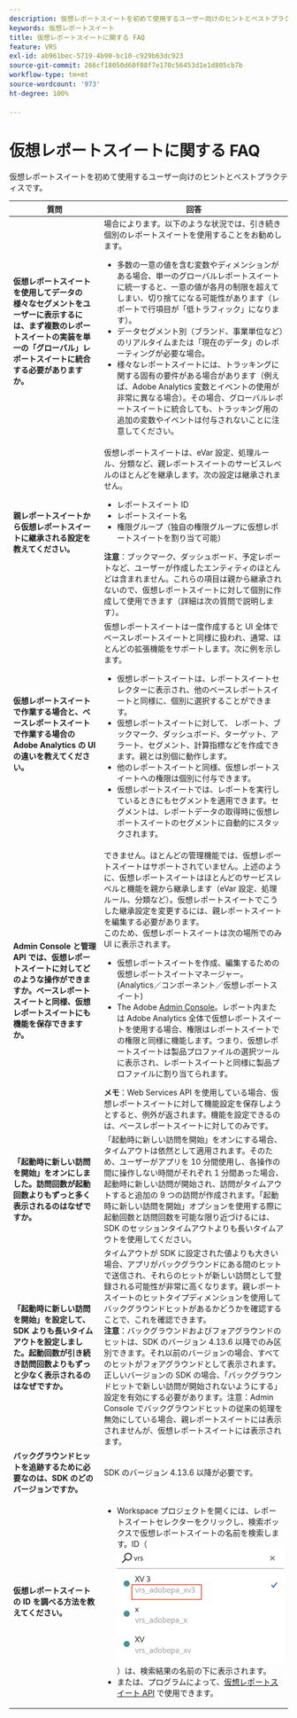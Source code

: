 ```yaml
---
description: 仮想レポートスイートを初めて使用するユーザー向けのヒントとベストプラクティスです。
keywords: 仮想レポートスイート
title: 仮想レポートスイートに関する FAQ
feature: VRS
exl-id: ab961bec-5719-4b90-bc10-c929b63dc923
source-git-commit: 266cf18050d60f08f7e170c56453d1e1d805cb7b
workflow-type: tm+mt
source-wordcount: '973'
ht-degree: 100%

---
```


# 仮想レポートスイートに関する FAQ

仮想レポートスイートを初めて使用するユーザー向けのヒントとベストプラクティスです。

| 質問 | 回答 |
| --- | --- |
| **仮想レポートスイートを使用してデータの様々なセグメントをユーザーに表示するには、まず複数のレポートスイートの実装を単一の「グローバル」レポートスイートに統合する必要がありますか。** | 場合によります。以下のような状況では、引き続き個別のレポートスイートを使用することをお勧めします。<ul><li>多数の一意の値を含む変数やディメンションがある場合、単一のグローバルレポートスイートに統一すると、一意の値が各月の制限を超えてしまい、切り捨てになる可能性があります（レポートで行項目が「低トラフィック」になります）。</li><li>データセグメント別（ブランド、事業単位など）のリアルタイムまたは「現在のデータ」のレポーティングが必要な場合。</li><li>様々なレポートスイートには、トラッキングに関する固有の要件がある場合があります（例えば、Adobe Analytics 変数とイベントの使用が非常に異なる場合）。その場合、グローバルレポートスイートに統合しても、トラッキング用の追加の変数やイベントは付与されないことに注意してください。</li></ul> |
| **親レポートスイートから仮想レポートスイートに継承される設定を教えてください。** | 仮想レポートスイートは、eVar 設定、処理ルール、分類など、親レポートスイートのサービスレベルのほとんどを継承します。次の設定は継承されません。<ul><li>レポートスイート ID</li><li>レポートスイート名 </li><li>権限グループ（独自の権限グループに仮想レポートスイートを割り当て可能）</li></ul>**注意**：ブックマーク、ダッシュボード、予定レポートなど、ユーザーが作成したエンティティのほとんどは含まれません。これらの項目は親から継承されないので、仮想レポートスイートに対して個別に作成して使用できます（詳細は次の質問で説明します）。 |
| **仮想レポートスイートで作業する場合と、ベースレポートスイートで作業する場合の Adobe Analytics の UI の違いを教えてください。** | 仮想レポートスイートは一度作成すると UI 全体でベースレポートスイートと同様に扱われ、通常、ほとんどの拡張機能をサポートします。次に例を示します。<ul><li>仮想レポートスイートは、レポートスイートセレクターに表示され、他のベースレポートスイートと同様に、個別に選択することができます。</li><li>仮想レポートスイートに対して、 レポート、ブックマーク、ダッシュボード、ターゲット、アラート、セグメント、計算指標などを作成できます。親とは別個に動作します。</li><li>他のレポートスイートと同様、仮想レポートスイートへの権限は個別に付与できます。</li><li>仮想レポートスイートでは、レポートを実行しているときにもセグメントを適用できます。セグメントは、レポートデータの取得時に仮想レポートスイートのセグメントに自動的にスタックされます。</li></ul> |
| **Admin Console と管理 API では、仮想レポートスイートに対してどのような操作ができますか。ベースレポートスイートと同様、仮想レポートスイートにも機能を保存できますか。** | できません。ほとんどの管理機能では、仮想レポートスイートはサポートされていません。上述のように、仮想レポートスイートはほとんどのサービスレベルと機能を親から継承します（eVar 設定、処理ルール、分類など）。仮想レポートスイートでこうした継承設定を変更するには、親レポートスイートを編集する必要があります。<br>このため、仮想レポートスイートは次の場所でのみ UI に表示されます。<ul><li>仮想レポートスイートを作成、編集するための仮想レポートスイートマネージャー。(Analytics／コンポーネント／仮想レポートスイート)</li><li>The Adobe [Admin Console](https://helpx.adobe.com/jp/enterprise/using/admin-console.html)。レポート内または Adobe Analytics 全体で仮想レポートスイートを使用する場合、権限はレポートスイートでの権限と同様に機能します。つまり、仮想レポートスイートは製品プロファイルの選択ツールに表示され、レポートスイートと同様に製品プロファイルに割り当てられます。</li></ul>**メモ**：Web Services API を使用している場合、仮想レポートスイートに対して機能設定を保存しようとすると、例外が返されます。機能を設定できるのは、ベースレポートスイートに対してのみです。 |
| **「起動時に新しい訪問を開始」をオンにしました。訪問回数が起動回数よりもずっと多く表示されるのはなぜですか。** | 「起動時に新しい訪問を開始」をオンにする場合、タイムアウトは依然として適用されます。そのため、ユーザーがアプリを 10 分間使用し、各操作の間に操作しない時間がそれぞれ 1 分間あった場合、起動時に新しい訪問が開始され、訪問がタイムアウトすると追加の 9 つの訪問が作成されます。「起動時に新しい訪問を開始」オプションを使用する際に起動回数と訪問回数を可能な限り近づけるには、SDK のセッションタイムアウトよりも長いタイムアウトを使用してください。 |
| **「起動時に新しい訪問を開始」を設定して、SDK よりも長いタイムアウトを設定しました。起動回数が引き続き訪問回数よりもずっと少なく表示されるのはなぜですか。** | タイムアウトが SDK に設定された値よりも大きい場合、アプリがバックグラウンドにある間のヒットで送信され、それらのヒットが新しい訪問として登録される可能性が非常に高くなります。親レポートスイートのヒットタイプディメンションを使用してバックグラウンドヒットがあるかどうかを確認することで、これを確認できます。<br>**注意**：バックグラウンドおよびフォアグラウンドのヒットは、SDK のバージョン 4.13.6 以降でのみ区別できます。それ以前のバージョンの場合、すべてのヒットがフォアグラウンドとして表示されます。正しいバージョンの SDK の場合、「バックグラウンドヒットで新しい訪問が開始されないようにする」設定を有効にする必要があります。注意：Admin Console でバックグラウンドヒットの従来の処理を無効にしている場合、親レポートスイートには表示されませんが、仮想レポートスイートには表示されます。 |
| **バックグラウンドヒットを追跡するために必要なのは、SDK のどのバージョンですか。** | SDK のバージョン 4.13.6 以降が必要です。 |
| **仮想レポートスイートの ID を調べる方法を教えてください。** | <ul><li>Workspace プロジェクトを開くには、レポートスイートセレクターをクリックし、検索ボックスで仮想レポートスイートの名前を検索します。ID（<br>![仮想レポートスイート ID](assets/vrs-id.png)）は、検索結果の名前の下に表示されます。</li><li> または、プログラムによって、[仮想レポートスイート API](https://www.adobe.io/apis/experiencecloud/analytics/docs.html#!AdobeDocs/analytics-2.0-apis/master/vrs.md) で使用できます。</li></ul> |
